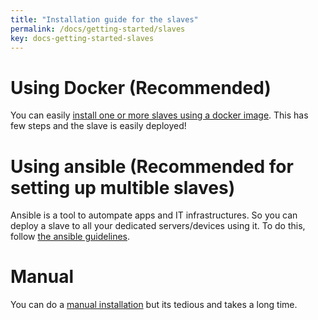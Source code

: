 ```yaml
---
title: "Installation guide for the slaves"
permalink: /docs/getting-started/slaves
key: docs-getting-started-slaves
---
```


# Using Docker (Recommended)
You can easily [install one or more slaves using a docker image](/fireping/docs/getting-started/slaves/docker). This has few steps and the slave is easily deployed!

# Using ansible (Recommended for setting up multible slaves)
Ansible is a tool to autompate apps and IT infrastructures. So you can deploy a slave to all your dedicated servers/devices using it.
To do this, follow [the ansible guidelines](/docs/getting-started/slaves/deploy-with-ansible).

# Manual
You can do a [manual installation](/fireping/docs/getting-started/slaves/manual) but its tedious and takes a long time.
